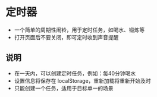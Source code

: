 # 定时器

* 一个简单的周期性闹铃，用于定时任务，如喝水、锻炼等
* 打开页面后不要关闭，即可定时收到声音提醒

## 说明

* 在一天内，可以创建定时任务，例如：每40分钟喝水
* 设置信息将保存在 localStorage，重新加载将重新开始及时
* 只能创建一个任务，适用于目标单一的场景

